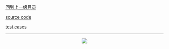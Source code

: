 [回到上一级目录](https://github.com/zhaochenyou/Way-to-Algorithm/blob/master/Chapter-3-DataStructure/README.md)

[source code](https://github.com/zhaochenyou/Way-to-Algorithm/blob/master/Chapter-3-DataStructure/src/PrefixTree.hpp)

[test cases](https://github.com/zhaochenyou/Way-to-Algorithm/blob/master/Chapter-3-DataStructure/src/PrefixTree.cpp)

----------
<p align="center"><img src="https://github.com/zhaochenyou/Way-to-Algorithm/raw/master/Chapter-3-DataStructure/res/PrefixTree.png" /></p>


